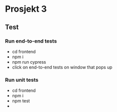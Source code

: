 # Prosjekt 3

## Test

### Run end-to-end tests

- cd frontend
- npm i
- npm run cypress
- click on end-to-end tests on window that pops up

### Run unit tests

- cd frontend
- npm i
- npm test
-

